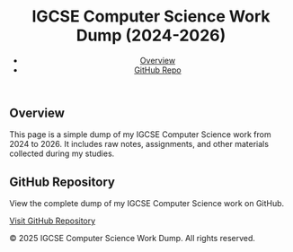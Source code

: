 <!DOCTYPE html>
<html lang="en">
<body>
  <header>
    <h1>IGCSE Computer Science Work Dump (2024-2026)</h1>
    <nav>
      <ul>
        <li><a href="#overview">Overview</a></li>
        <li><a href="#repository">GitHub Repo</a></li>
      </ul>
    </nav>
  </header>

  <div class="container">    <section id="overview">
      <h2>Overview</h2>
      <p>
        This page is a simple dump of my IGCSE Computer Science work from 2024 to 2026. It includes raw notes, assignments, and other materials collected during my studies.
      </p>
    </section>
    <section id="repository">
      <h2>GitHub Repository</h2>
      <p>
        View the complete dump of my IGCSE Computer Science work on GitHub.
      </p>
      <a class="repo-link" href="https://github.com/QWERTYhu66/School/tree/main/IGCSE%20Comp%20Sci" target="_blank">
        Visit GitHub Repository
      </a>
    </section>
  </div>
  <footer>
    <p>&copy; 2025 IGCSE Computer Science Work Dump. All rights reserved.</p>
  </footer>
</body>
</html>
